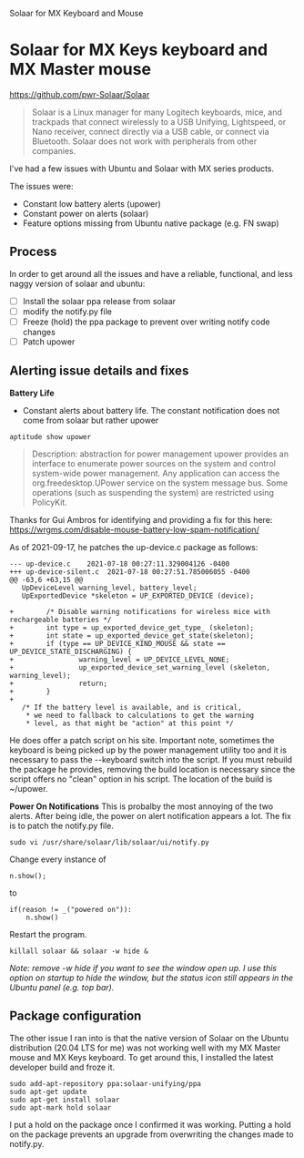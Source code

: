 Solaar for MX Keyboard and Mouse

# Solaar for MX Keys keyboard and MX Master mouse

https://github.com/pwr-Solaar/Solaar 
>Solaar is a Linux manager for many Logitech keyboards, mice, and trackpads that connect wirelessly to a USB Unifying, Lightspeed, or Nano receiver, connect directly via a USB cable, or connect via Bluetooth. Solaar does not work with peripherals from other companies.

I've had a few issues with Ubuntu and Solaar with MX series products.  

The issues were:
- Constant low battery alerts (upower)
- Constant power on alerts (solaar)
- Feature options missing from Ubuntu native package (e.g. FN swap)

## Process
In order to get around all the issues and have a reliable, functional, and less naggy version of solaar and ubuntu:
- [ ] Install the solaar ppa release from solaar
- [ ] modify the notify.py file
- [ ] Freeze (hold) the ppa package to prevent over writing notify code changes
- [ ] Patch upower

## Alerting issue details and fixes
**Battery Life**
- Constant alerts about battery life.   The constant notification does not come from solaar but rather upower
``` 
aptitude show upower 
```
> Description: abstraction for power management
 upower provides an interface to enumerate power sources on the system and control system-wide power management.  Any application can access the org.freedesktop.UPower service on the system message bus. Some operations (such as
 suspending the system) are restricted using PolicyKit.
 
 Thanks for Gui Ambros for identifying and providing a fix for this here:
 https://wrgms.com/disable-mouse-battery-low-spam-notification/
 
 As of 2021-09-17, he patches the up-device.c package as follows: 
 ```
 --- up-device.c	2021-07-18 00:27:11.329004126 -0400
+++ up-device-silent.c	2021-07-18 00:27:51.785006055 -0400
@@ -63,6 +63,15 @@
 	UpDeviceLevel warning_level, battery_level;
 	UpExportedDevice *skeleton = UP_EXPORTED_DEVICE (device);
 
+        /* Disable warning notifications for wireless mice with rechargeable batteries */
+        int type = up_exported_device_get_type_ (skeleton);
+        int state = up_exported_device_get_state(skeleton);
+        if (type == UP_DEVICE_KIND_MOUSE && state == UP_DEVICE_STATE_DISCHARGING) {
+                warning_level = UP_DEVICE_LEVEL_NONE;
+                up_exported_device_set_warning_level (skeleton, warning_level);
+                return;
+        }
+
 	/* If the battery level is available, and is critical,
 	 * we need to fallback to calculations to get the warning
 	 * level, as that might be "action" at this point */
```
He does offer a patch script on his site.   Important note, sometimes the keyboard is being picked up by the power management utility too and it is necessary to pass the --keyboard switch into the script.    If you must rebuild the package he provides, removing the build location is necessary since the script offers no "clean" option in his script.  The location of the build is ~/upower.

**Power On Notifications**
This is probalby the most annoying of the two alerts. After being idle, the power on alert notification appears a lot.  The fix is to patch the notify.py file.  
```
sudo vi /usr/share/solaar/lib/solaar/ui/notify.py
```
Change every instance of 
```
n.show();
```
to 
```
if(reason != _("powered on")):
    n.show()
```
Restart the program.
```
killall solaar && solaar -w hide &
```
*Note: remove -w hide if you want to see the window open up.   I use this option on startup to hide the window, but the status icon still appears in the Ubuntu panel (e.g. top bar).*

## Package configuration

The other issue I ran into is that the native version of Solaar on the Ubuntu distribution (20.04 LTS for me) was not working well with my MX Master mouse and MX Keys keyboard.   To get around this, I installed the latest developer build and froze it.

```
sudo add-apt-repository ppa:solaar-unifying/ppa
sudo apt-get update
sudo apt-get install solaar
sudo apt-mark hold solaar
```
I put a hold on the package once I confirmed it was working.  Putting a hold on the package prevents an upgrade from overwriting the changes made to notify.py.
